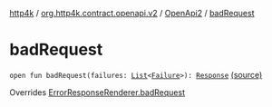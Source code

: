 [http4k](../../index.md) / [org.http4k.contract.openapi.v2](../index.md) / [OpenApi2](index.md) / [badRequest](./bad-request.md)

# badRequest

`open fun badRequest(failures: `[`List`](https://kotlinlang.org/api/latest/jvm/stdlib/kotlin.collections/-list/index.html)`<`[`Failure`](../../org.http4k.lens/-failure/index.md)`>): `[`Response`](../../org.http4k.core/-response/index.md) [(source)](https://github.com/http4k/http4k/blob/master/http4k-contract/src/main/kotlin/org/http4k/contract/openapi/v2/OpenApi2.kt#L37)

Overrides [ErrorResponseRenderer.badRequest](../../org.http4k.contract/-error-response-renderer/bad-request.md)

